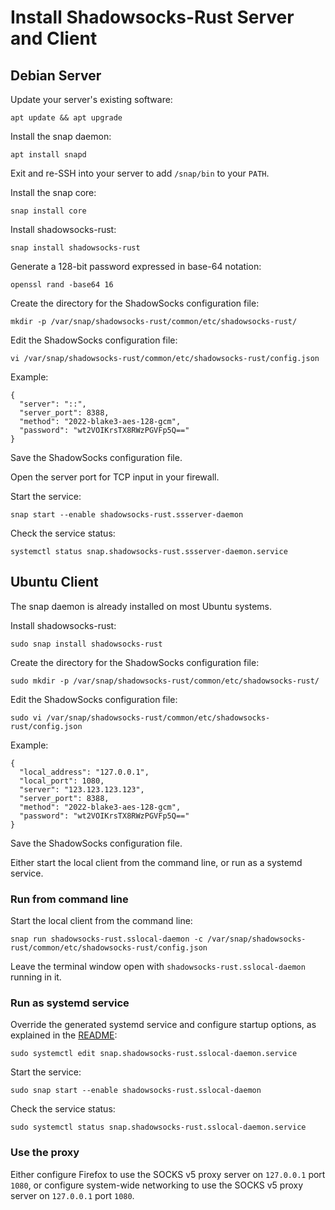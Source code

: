 # Install Shadowsocks-Rust Server and Client

## Debian Server

Update your server's existing software:

```shell
apt update && apt upgrade
```

Install the snap daemon:

```shell
apt install snapd
```

Exit and re-SSH into your server to add `/snap/bin` to your `PATH`.

Install the snap core:

```shell
snap install core
```

Install shadowsocks-rust:

```shell
snap install shadowsocks-rust
```

Generate a 128-bit password expressed in base-64 notation:

```shell
openssl rand -base64 16
```

Create the directory for the ShadowSocks configuration file:

```shell
mkdir -p /var/snap/shadowsocks-rust/common/etc/shadowsocks-rust/
```

Edit the ShadowSocks configuration file:

```shell
vi /var/snap/shadowsocks-rust/common/etc/shadowsocks-rust/config.json
```

Example:

```shell
{
  "server": "::",
  "server_port": 8388,
  "method": "2022-blake3-aes-128-gcm",
  "password": "wt2VOIKrsTX8RWzPGVFp5Q=="
}
```

Save the ShadowSocks configuration file.

Open the server port for TCP input in your firewall.

Start the service:

```shell
snap start --enable shadowsocks-rust.ssserver-daemon
```

Check the service status:

```shell
systemctl status snap.shadowsocks-rust.ssserver-daemon.service
```

## Ubuntu Client

The snap daemon is already installed on most Ubuntu systems.

Install shadowsocks-rust:

```shell
sudo snap install shadowsocks-rust
```

Create the directory for the ShadowSocks configuration file:

```shell
sudo mkdir -p /var/snap/shadowsocks-rust/common/etc/shadowsocks-rust/
```

Edit the ShadowSocks configuration file:

```shell
sudo vi /var/snap/shadowsocks-rust/common/etc/shadowsocks-rust/config.json
```

Example:

```shell
{
  "local_address": "127.0.0.1",
  "local_port": 1080,
  "server": "123.123.123.123",
  "server_port": 8388,
  "method": "2022-blake3-aes-128-gcm",
  "password": "wt2VOIKrsTX8RWzPGVFp5Q=="
}
```
Save the ShadowSocks configuration file.

Either start the local client from the command line, or run as a systemd service.

### Run from command line

Start the local client from the command line:

```shell
snap run shadowsocks-rust.sslocal-daemon -c /var/snap/shadowsocks-rust/common/etc/shadowsocks-rust/config.json
```

Leave the terminal window open with `shadowsocks-rust.sslocal-daemon` running in it.

### Run as systemd service

Override the generated systemd service and configure startup options, as explained in the [README](https://github.com/shadowsocks/shadowsocks-rust):

```shell
sudo systemctl edit snap.shadowsocks-rust.sslocal-daemon.service
```

Start the service:

```shell
sudo snap start --enable shadowsocks-rust.sslocal-daemon
```

Check the service status:

```shell
sudo systemctl status snap.shadowsocks-rust.sslocal-daemon.service
```

### Use the proxy

Either configure Firefox to use the SOCKS v5 proxy server on `127.0.0.1` port `1080`, or configure system-wide networking  to use the SOCKS v5 proxy server on `127.0.0.1` port `1080`.
